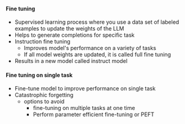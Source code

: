 #### Fine tuning
- Supervised learning process where you use a data set of labeled examples to update the weights of the LLM
- Helps to generate completions for specific task
- Instruction fine tuning
  - Improves model's performance on a variety of tasks
  - If all model weights are updated, it is called full fine tuning
- Results in a new model called instruct model

#### Fine tuning on single task
- Fine-tune model to improve performance on single task
- Catastrophic forgetting
  - options to avoid
    - fine-tuning on multiple tasks at one time
    - Perform parameter efficient fine-tuning or PEFT
